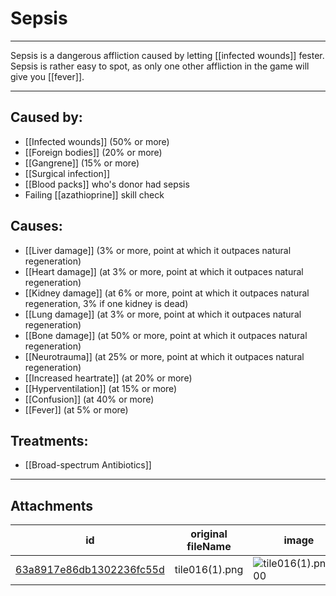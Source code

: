 # Sepsis

 

---

Sepsis is a dangerous affliction caused by letting [[infected wounds]] fester. Sepsis is rather easy to spot, as only one other affliction in the game will give you [[fever]].

---
## Caused by:

- [[Infected wounds]] (50% or more)
- [[Foreign bodies]] (20% or more)
- [[Gangrene]] (15% or more)
- [[Surgical infection]]
- [[Blood packs]] who's donor had sepsis
- Failing [[azathioprine]] skill check

## Causes:

- [[Liver damage]] (3% or more, point at which it outpaces natural regeneration)
- [[Heart damage]] (at 3% or more, point at which it outpaces natural regeneration)
- [[Kidney damage]] (at 6% or more, point at which it outpaces natural regeneration, 3% if one kidney is dead)
- [[Lung damage]] (at 3% or more, point at which it outpaces natural regeneration)
- [[Bone damage]] (at 50% or more, point at which it outpaces natural regeneration)
- [[Neurotrauma]] (at 25% or more, point at which it outpaces natural regeneration)
- [[Increased heartrate]] (at 20% or more)
- [[Hyperventilation]] (at 15% or more)
- [[Confusion]] (at 40% or more)
- [[Fever]] (at 5% or more)

## Treatments:

- [[Broad-spectrum Antibiotics]]

---

## Attachments

id | original fileName | image
---|---|---
[63a8917e86db1302236fc55d](63a8917e86db1302236fc55d.png) | tile016(1).png | ![tile016(1).png\|200](63a8917e86db1302236fc55d.png)